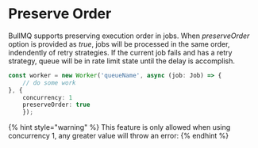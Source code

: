 # Preserve Order

BullMQ supports preserving execution order in jobs. When _preserveOrder_ option is provided as *true*, jobs will be processed in the same order, indendently of retry strategies. If the current job fails and has a retry strategy, queue will be in rate limit state until the delay is accomplish.

```typescript
const worker = new Worker('queueName', async (job: Job) => {
    // do some work
}, {
    concurrency: 1
    preserveOrder: true
    });
```

{% hint style="warning" %}
This feature is only allowed when using concurrency 1, any greater value will throw an error:
{% endhint %}
